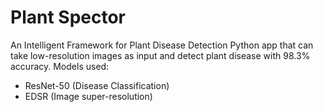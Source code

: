 # Plant Spector 
An Intelligent Framework for Plant Disease Detection
Python app that can take low-resolution images as input and detect plant disease with 98.3% accuracy. 
Models used:
* ResNet-50 (Disease Classification)
* EDSR (Image super-resolution)
